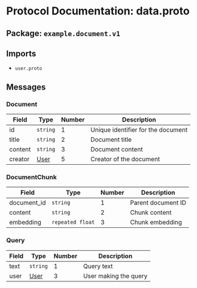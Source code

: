 # Protocol Documentation: data.proto

## Package: `example.document.v1`

## Imports

- `user.proto`

## Messages

### Document

| Field | Type | Number | Description |
|-------|------|--------|-------------|
| id | `string` | 1 | Unique identifier for the document |
| title | `string` | 2 | Document title |
| content | `string` | 3 | Document content |
| creator | [User](../../../user.md) | 5 | Creator of the document |

### DocumentChunk

| Field | Type | Number | Description |
|-------|------|--------|-------------|
| document_id | `string` | 1 | Parent document ID |
| content | `string` | 2 | Chunk content |
| embedding | `repeated float` | 3 | Chunk embedding |

### Query

| Field | Type | Number | Description |
|-------|------|--------|-------------|
| text | `string` | 1 | Query text |
| user | [User](../../../user.md) | 3 | User making the query |

